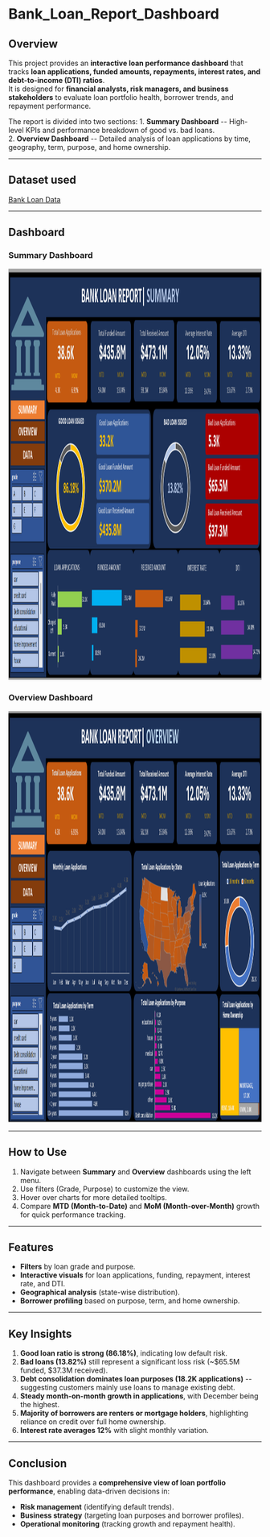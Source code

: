 # Bank_Loan_Report_Dashboard

## Overview

This project provides an **interactive loan performance dashboard** that
tracks **loan applications, funded amounts, repayments, interest rates,
and debt-to-income (DTI) ratios**.\
It is designed for **financial analysts, risk managers, and business
stakeholders** to evaluate loan portfolio health, borrower trends, and
repayment performance.

The report is divided into two sections: 1. **Summary Dashboard** --
High-level KPIs and performance breakdown of good vs. bad loans.\
2. **Overview Dashboard** -- Detailed analysis of loan applications by
time, geography, term, purpose, and home ownership.

---

## Dataset used
[Bank Loan Data](https://github.com/dineshreddy0403/Bank_Loan_Report/blob/main/bank_loan_data.csv)

---
## Dashboard

### Summary Dashboard
<img width="1765" height="816" alt="Dashboard" src="https://github.com/dineshreddy0403/Bank_Loan_Report/blob/main/Summary_Dashboard.png" />

### Overview Dashboard
<img width="1765" height="816" alt="Dashboard" src="https://github.com/dineshreddy0403/Bank_Loan_Report/blob/main/Overview_Dashboard.png" />

---

## How to Use

1.  Navigate between **Summary** and **Overview** dashboards using the
    left menu.
2.  Use filters (Grade, Purpose) to customize the view.
3.  Hover over charts for more detailed tooltips.
4.  Compare **MTD (Month-to-Date)** and **MoM (Month-over-Month)**
    growth for quick performance tracking.

---

## Features

-   **Filters** by loan grade and purpose.
-   **Interactive visuals** for loan applications, funding, repayment,
    interest rate, and DTI.
-   **Geographical analysis** (state-wise distribution).
-   **Borrower profiling** based on purpose, term, and home ownership.

---

## Key Insights

1.  **Good loan ratio is strong (86.18%)**, indicating low default
    risk.
2.  **Bad loans (13.82%)** still represent a significant loss risk
    (\~\$65.5M funded, \$37.3M received).
3.  **Debt consolidation dominates loan purposes (18.2K applications)**
    -- suggesting customers mainly use loans to manage existing debt.
4.  **Steady month-on-month growth in applications**, with December
    being the highest.
5.  **Majority of borrowers are renters or mortgage holders**,
    highlighting reliance on credit over full home ownership.
6.  **Interest rate averages 12%** with slight monthly variation.

---

## Conclusion

This dashboard provides a **comprehensive view of loan portfolio
performance**, enabling data-driven decisions in:
- **Risk management** (identifying default trends).
- **Business strategy** (targeting loan purposes and borrower
profiles).
- **Operational monitoring** (tracking growth and repayment health).
